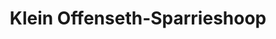 ---
title: Klein Offenseth-Sparrieshoop
url: /klein-offenseth-sparrieshoop/
latitude: 53.785
longitude: 9.678
---
